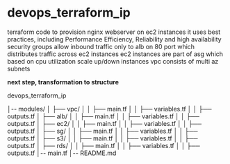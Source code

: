 # devops_terraform_ip
terraform code to provision nginx webserver on ec2 instances
it uses best practices, including Performance Efficiency, Reliability and high availability
security groups allow inbound traffic only to alb on 80 port which distributes traffic across ec2 instances
ec2 instances are part of asg which based on cpu utilization scale up/down instances
vpc consists of multi az subnets 

**next step, transformation to structure**

devops_terraform_ip

│-- modules/
│   ├── vpc/
│   │   ├── main.tf
│   │   ├── variables.tf
│   │   ├── outputs.tf
│   ├── alb/
│   │   ├── main.tf
│   │   ├── variables.tf
│   │   ├── outputs.tf
│   ├── ec2/
│   │   ├── main.tf
│   │   ├── variables.tf
│   │   ├── outputs.tf
│   ├── sg/
│   │   ├── main.tf
│   │   ├── variables.tf
│   │   ├── outputs.tf
│   ├── s3/
│   │   ├── main.tf
│   │   ├── variables.tf
│   │   ├── outputs.tf
│   ├── rds/
│   │   ├── main.tf
│   │   ├── variables.tf
│   │   ├── outputs.tf
│-- main.tf
│-- README.md
